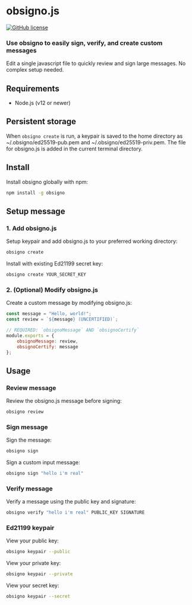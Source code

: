# obsigno.js

[![GitHub license](https://img.shields.io/badge/license-MIT-blue.svg)](https://github.com/sahelars/obsigno/blob/master/LICENSE.md)

### Use obsigno to easily sign, verify, and create custom messages

Edit a single javascript file to quickly review and sign large messages. No complex setup needed.

## Requirements

- Node.js (v12 or newer)

## Persistent storage

When `obsigno create` is run, a keypair is saved to the home directory as ~/.obsigno/ed25519-pub.pem and ~/.obsigno/ed25519-priv.pem. The file for obsigno.js is added in the current terminal directory.

## Install

Install obsigno globally with npm:

```bash
npm install -g obsigno
```

## Setup message

### 1. Add obsigno.js

Setup keypair and add obsigno.js to your preferred working directory:

```bash
obsigno create
```

Install with existing Ed21199 secret key:

```bash
obsigno create YOUR_SECRET_KEY
```

### 2. (Optional) Modify obsigno.js

Create a custom message by modifying obsigno.js:

```js
const message = "Hello, world!";
const review = `${message} (UNCERTIFIED)`;

// REQUIRED: `obsignoMessage` AND `obsignoCertify`
module.exports = {
	obsignoMessage: review,
	obsignoCertify: message
};
```

## Usage

### Review message

Review the obsigno.js message before signing:

```bash
obsigno review
```

### Sign message

Sign the message:

```bash
obsigno sign
```

Sign a custom input message:

```bash
obsigno sign "hello i'm real"
```

### Verify message

Verify a message using the public key and signature:

```bash
obsigno verify "hello i'm real" PUBLIC_KEY SIGNATURE
```

### Ed21199 keypair

View your public key:

```bash
obsigno keypair --public
```

View your private key:

```bash
obsigno keypair --private
```

View your secret key:

```bash
obsigno keypair --secret
```
